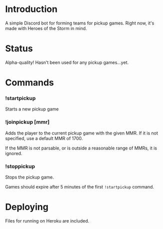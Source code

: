 # Introduction

A simple Discord bot for forming teams for pickup games. Right now, it's made with Heroes of the Storm in mind.

# Status

Alpha-quality! Hasn't been used for any pickup games...yet.

# Commands

### !startpickup

Starts a new pickup game

### !joinpickup [mmr]

Adds the player to the current pickup game with the given MMR. If it is not specified, use a default MMR of 1700.

If the MMR is not parsable, or is outside a reasonable range of MMRs, it is ignored.

### !stoppickup

Stops the pickup game.

Games should expire after 5 minutes of the first `!startpickup` command.

# Deploying

Files for running on Heroku are included.
